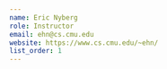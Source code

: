 ```yaml
---
name: Eric Nyberg
role: Instructor
email: ehn@cs.cmu.edu
website: https://www.cs.cmu.edu/~ehn/
list_order: 1
---
```

